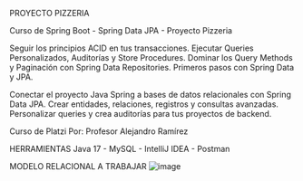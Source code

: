 PROYECTO PIZZERIA

Curso de Spring Boot - Spring Data JPA - Proyecto Pizzeria

Seguir los principios ACID en tus transacciones.
Ejecutar Queries Personalizados, Auditorías y Store Procedures.
Dominar los Query Methods y Paginación con Spring Data Repositories.
Primeros pasos con Spring Data y JPA.

Conectar el proyecto Java Spring a bases de datos relacionales con Spring Data JPA.
Crear entidades, relaciones, registros y consultas avanzadas. 
Personalizar queries y crea auditorías para tus proyectos de backend.

Curso de Platzi
Por: Profesor Alejandro Ramírez

HERRAMIENTAS
Java 17 - MySQL - IntelliJ IDEA - Postman

MODELO RELACIONAL A TRABAJAR
![image](https://github.com/LeonChanci/pizzeria/assets/26290992/c50d86fa-512d-46e5-8e8b-f535ff943e98)
